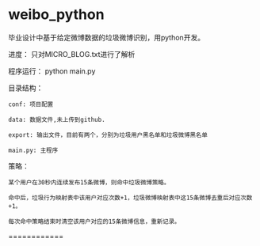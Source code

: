 weibo_python
============

毕业设计中基于给定微博数据的垃圾微博识别，用python开发。

进度：
    只对MICRO_BLOG.txt进行了解析

程序运行：
    python main.py

目录结构：

    conf: 项目配置

    data: 数据文件,未上传到github.

    export: 输出文件，目前有两个，分别为垃圾用户黑名单和垃圾微博黑名单

    main.py: 主程序

策略：

    某个用户在30秒内连续发布15条微博，则命中垃圾微博策略。

    命中后，垃圾行为映射表中该用户对应次数+1，垃圾微博映射表中这15条微博去重后对应次数+1。

    每次命中策略结束时清空该用户对应的15条微博信息，重新记录。

============
